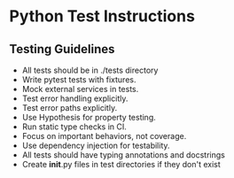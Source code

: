 # Python Test Instructions

## Testing Guidelines

- All tests should be in ./tests directory
- Write pytest tests with fixtures.
- Mock external services in tests.
- Test error handling explicitly.
- Test error paths explicitly.
- Use Hypothesis for property testing.
- Run static type checks in CI.
- Focus on important behaviors, not coverage.
- Use dependency injection for testability.
- All tests should have typing annotations and docstrings
- Create __init__.py files in test directories if they don't exist